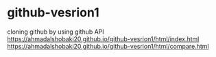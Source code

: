 # github-vesrion1
cloning github by using github API
https://ahmadalshobaki20.github.io/github-vesrion1/html/index.html
https://ahmadalshobaki20.github.io/github-vesrion1/html/compare.html
